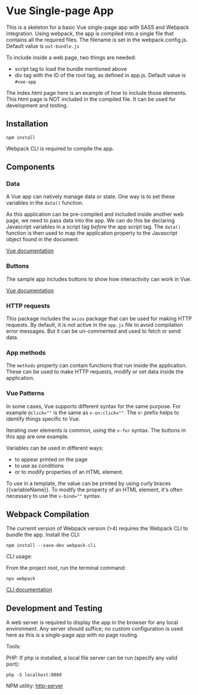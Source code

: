 # Vue Single-page App

This is a skeleton for a basic Vue single-page app with SASS and Webpack integration. Using webpack, the app is compiled into a single file that contains all the required files. The filename is set in the webpack.config.js. Default value is `out-bundle.js`

To include inside a web page, two things are needed:
* script tag to load the bundle mentioned above
* div tag with the ID of the root tag, as defined in app.js. Default value is `#vue-app`

The index.html page here is an example of how to include those elements. This html page is NOT included in the compiled file. It can be used for development and testing.

## Installation

`npm install`

Webpack CLI is required to compile the app.

## Components

### Data

A Vue app can natively manage data or state. One way is to set these variables in the `data()` function.

As this application can be pre-compiled and included inside another web page, we need to pass data into the app. We can do this be declaring Javascript variables in a script tag *before* the app script tag. The `data()` function is then used to map the application property to the Javascript object found in the document.

[Vue documentation](https://vuejs.org/v2/guide/instance.html#Data-and-Methods)

### Buttons

The sample app includes buttons to show how interactivity can work in Vue.

[Vue documentation](https://vuejs.org/v2/guide/events.html)

### HTTP requests

This package includes the `axios` package that can be used for making HTTP requests. By default, it is not active in the `app.js` file to avoid compilation error messages. But it can be un-commented and used to fetch or send data.

### App methods

The `methods` property can contain functions that run inside the application. These can be used to make HTTP requests, modify or set data inside the application.

### Vue Patterns

In some cases, Vue supports different syntax for the same purpose. For example `@click=""` is the same as `v-on:click=""`. The v- prefix helps to identify things specific to Vue.

Iterating over elements is common, using the `v-for` syntax. The buttons in this app are one example.

Variables can be used in different ways:
* to appear printed on the page
* to use as conditions
* or to modify properties of an HTML element.

To use in a template, the value can be printed by using curly braces {{variableName}}. To modify the property of an HTML element, it's often necessary to use the `v-bind=""` syntax.

## Webpack Compilation

The curremt version of Webpack version (>4) requires the Webpack CLI to bundle the app. Install the CLI:

`npm install --save-dev webpack-cli`

CLI usage:

From the project root, run the terminal command:

`npx webpack`

[CLI documentation](https://webpack.js.org/api/cli/)

## Development and Testing

A web server is required to display the app in the browser for any local environment. Any server should suffice; no custom configuration is used here as this is a single-page app with no page routing.

Tools:

PHP: If php is installed, a local file server can be run (specify any valid port):

`php -S localhost:8080`

NPM utility: [http-server](https://www.npmjs.com/package/http-server)